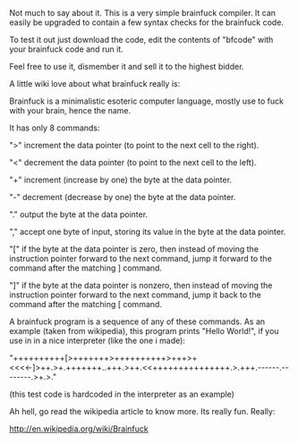 Not much to say about it. This is a very simple brainfuck compiler. It can easily be upgraded to contain a few syntax checks for the brainfuck code.

To test it out just download the code, edit the contents of "bfcode" with your brainfuck code and run it.

Feel free to use it, dismember it and sell it to the highest bidder.


A little wiki love about what brainfuck really is:

Brainfuck is a minimalistic esoteric computer language, mostly use to fuck with your brain, hence the name.

It has only 8 commands:

">"	  increment the data pointer (to point to the next cell to the right).

"<"	  decrement the data pointer (to point to the next cell to the left).

"+"	  increment (increase by one) the byte at the data pointer.

"-"	  decrement (decrease by one) the byte at the data pointer.

"."	  output the byte at the data pointer.

","	  accept one byte of input, storing its value in the byte at the data pointer.

"["	  if the byte at the data pointer is zero, then instead of moving the instruction pointer forward to the next command,      jump it forward to the command after the matching ] command.

"]"	  if the byte at the data pointer is nonzero, then instead of moving the instruction pointer forward to the next            command, jump it back to the command after the matching [ command.


A brainfuck program is a sequence of any of these commands. As an example (taken from wikipedia), this program prints "Hello World!", if you use in in a nice interpreter (like the one i made):

"++++++++++[>+++++++>++++++++++>+++>+<<<<-]>++.>+.+++++++..+++.>++.<<+++++++++++++++.>.+++.------.--------.>+.>."

(this test code is hardcoded in the interpreter as an example)

Ah hell, go read the wikipedia article to know more. Its really fun. Really:

http://en.wikipedia.org/wiki/Brainfuck
